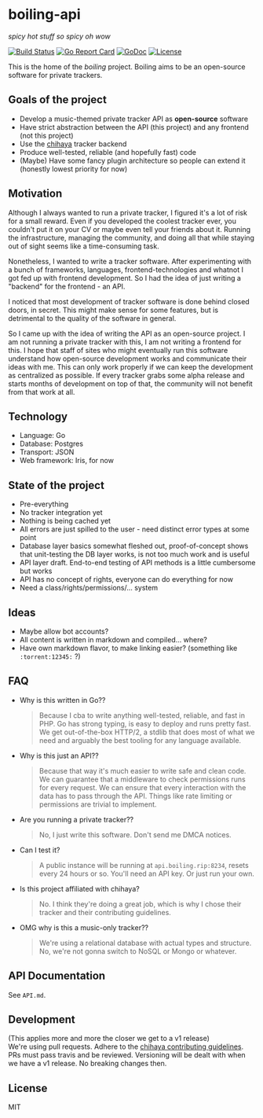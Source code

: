 # boiling-api
*spicy hot stuff so spicy oh wow*

[![Build Status](https://api.travis-ci.org/boilingrip/boiling-api.svg?branch=master)](https://travis-ci.org/boilingrip/boiling-api)
[![Go Report Card](https://goreportcard.com/badge/github.com/boilingrip/boiling-api)](https://goreportcard.com/report/github.com/boilingrip/boiling-api)
[![GoDoc](https://godoc.org/github.com/boilingrip/boiling-api?status.svg)](https://godoc.org/github.com/boilingrip/boiling-api)
[![License](https://img.shields.io/badge/license-MIT-blue.svg)](https://opensource.org/licenses/MIT)

This is the home of the *boiling* project.
Boiling aims to be an open-source software for private trackers.

## Goals of the project

- Develop a music-themed private tracker API as __open-source__ software
- Have strict abstraction between the API (this project) and any frontend (not this project)
- Use the [chihaya](https://github.com/chihaya/chihaya) tracker backend
- Produce well-tested, reliable (and hopefully fast) code
- (Maybe) Have some fancy plugin architecture so people can extend it (honestly lowest priority for now)

## Motivation

Although I always wanted to run a private tracker, I figured it's a lot of risk for a small reward.
Even if you developed the coolest tracker ever, you couldn't put it on your CV or maybe even tell your friends about it.
Running the infrastructure, managing the community, and doing all that while staying out of sight seems like a time-consuming task.

Nonetheless, I wanted to write a tracker software.
After experimenting with a bunch of frameworks, languages, frontend-technologies and whatnot I got fed up with frontend development.
So I had the idea of just writing a "backend" for the frontend - an API.

I noticed that most development of tracker software is done behind closed doors, in secret.
This might make sense for some features, but is detrimental to the quality of the software in general.

So I came up with the idea of writing the API as an open-source project.
I am not running a private tracker with this, I am not writing a frontend for this.
I hope that staff of sites who might eventually run this software understand how open-source development works and communicate their ideas with me.
This can only work properly if we can keep the development as centralized as possible.
If every tracker grabs some alpha release and starts months of development on top of that, the community will not benefit from that work at all.

## Technology

- Language: Go
- Database: Postgres
- Transport: JSON
- Web framework: Iris, for now

## State of the project

- Pre-everything
- No tracker integration yet
- Nothing is being cached yet
- All errors are just spilled to the user - need distinct error types at some point
- Database layer basics somewhat fleshed out, proof-of-concept shows that unit-testing the DB layer works, is not too much work and is useful
- API layer draft. End-to-end testing of API methods is a little cumbersome but works
- API has no concept of rights, everyone can do everything for now
- Need a class/rights/permissions/... system

## Ideas

- Maybe allow bot accounts?
- All content is written in markdown and compiled... where?
- Have own markdown flavor, to make linking easier? (something like `:torrent:12345:` ?)

## FAQ

- Why is this written in Go??
    > Because I cba to write anything well-tested, reliable, and fast in PHP.
        Go has strong typing, is easy to deploy and runs pretty fast.
        We get out-of-the-box HTTP/2, a stdlib that does most of what  we need and arguably the best tooling for any language available.
- Why is this just an API??
    > Because that way it's much easier to write safe and clean code.
        We can guarantee that a middleware to check permissions runs for every request.
        We can ensure that every interaction with the data has to pass through the API.
        Things like rate limiting or permissions are trivial to implement.
- Are you running a private tracker??
    > No, I just write this software. Don't send me DMCA notices.
- Can I test it?
    > A public instance will be running at `api.boiling.rip:8234`, resets every 24 hours or so.
        You'll need an API key. 
        Or just run your own.
- Is this project affiliated with chihaya?
    > No. I think they're doing a great job, which is why I chose their tracker and their contributing guidelines.
- OMG why is this a music-only tracker??
    > We're using a relational database with actual types and structure.
        No, we're not gonna switch to NoSQL or Mongo or whatever.

## API Documentation

See `API.md`.

## Development

(This applies more and more the closer we get to a v1 release)  
We're using pull requests.
Adhere to the [chihaya contributing guidelines](https://github.com/chihaya/chihaya/blob/master/CONTRIBUTING.md).
PRs must pass travis and be reviewed.
Versioning will be dealt with when we have a v1 release.
No breaking changes then.

## License
MIT